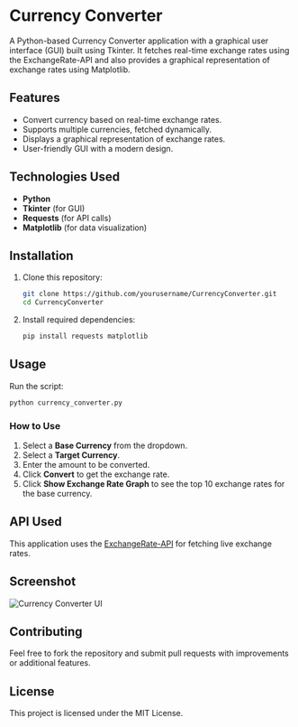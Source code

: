 # Currency Converter

A Python-based Currency Converter application with a graphical user interface (GUI) built using Tkinter. It fetches real-time exchange rates using the ExchangeRate-API and also provides a graphical representation of exchange rates using Matplotlib.

## Features
- Convert currency based on real-time exchange rates.
- Supports multiple currencies, fetched dynamically.
- Displays a graphical representation of exchange rates.
- User-friendly GUI with a modern design.

## Technologies Used
- **Python**
- **Tkinter** (for GUI)
- **Requests** (for API calls)
- **Matplotlib** (for data visualization)

## Installation
1. Clone this repository:
   ```sh
   git clone https://github.com/yourusername/CurrencyConverter.git
   cd CurrencyConverter
   ```
2. Install required dependencies:
   ```sh
   pip install requests matplotlib
   ```

## Usage
Run the script:
```sh
python currency_converter.py
```

### How to Use
1. Select a **Base Currency** from the dropdown.
2. Select a **Target Currency**.
3. Enter the amount to be converted.
4. Click **Convert** to get the exchange rate.
5. Click **Show Exchange Rate Graph** to see the top 10 exchange rates for the base currency.

## API Used
This application uses the [ExchangeRate-API](https://www.exchangerate-api.com/) for fetching live exchange rates.

## Screenshot
![Currency Converter UI](https://via.placeholder.com/500x300.png?text=Currency+Converter+UI)

## Contributing
Feel free to fork the repository and submit pull requests with improvements or additional features.

## License
This project is licensed under the MIT License.

